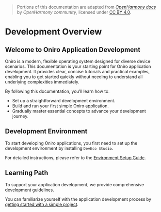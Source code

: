 > Portions of this documentation are adapted from *[OpenHarmony docs](https://gitee.com/openharmony/docs)* by *OpenHarmony community*, licensed under [CC BY 4.0](https://creativecommons.org/licenses/by/4.0/).

# Development Overview

## Welcome to Oniro Application Development

Oniro is a modern, flexible operating system designed for diverse device scenarios. This documentation is your starting point for Oniro application development. It provides clear, concise tutorials and practical examples, enabling you to get started quickly without needing to understand all underlying complexities immediately.

By following this documentation, you'll learn how to:

- Set up a straightforward development environment.
- Build and run your first simple Oniro application.
- Gradually master essential concepts to advance your development journey.

## Development Environment
To start developing Oniro applications, you first need to set up the development environment by installing `DevEco Studio`.

For detailed instructions, please refer to the [Environment Setup Guide](/application-development/environment-setup-config/index).

## Learning Path
To support your application development, we provide comprehensive development guidelines.

You can familiarize yourself with the application development process by [getting started with a simple project](create-first-eclipse-oniro-app).
